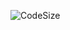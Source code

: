 ![CodeSize](https://img.shields.io/github/languages/Code-Size/s3gf4u17/gis-portal?style=flat-square)